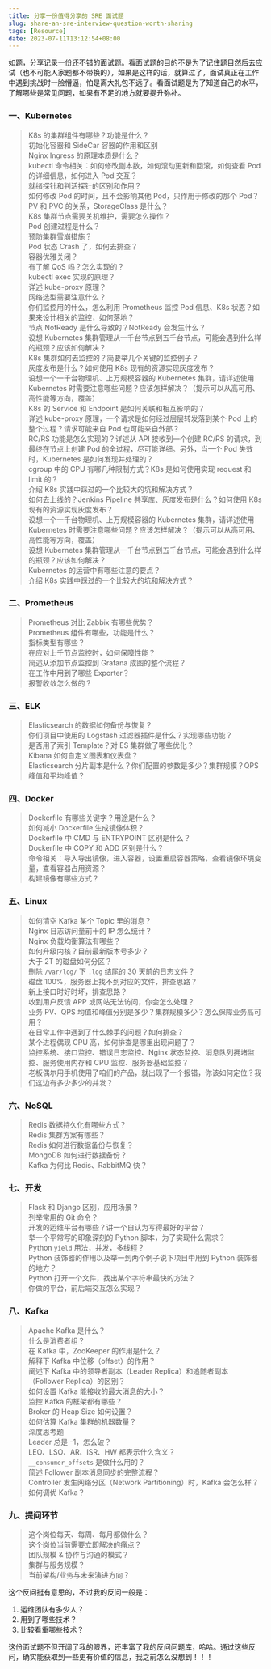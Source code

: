 ```yaml
---
title: 分享一份值得分享的 SRE 面试题
slug: share-an-sre-interview-question-worth-sharing
tags: [Resource]
date: 2023-07-11T13:12:54+08:00
---
```


如题，分享记录一份还不错的面试题。看面试题的目的不是为了记住题目然后去应试（也不可能人家题都不带换的），如果是这样的话，就算过了，面试真正在工作中遇到挑战时一脸懵逼，怕是离大礼包不远了。看面试题是为了知道自己的水平，了解哪些是常见问题，如果有不足的地方就要提升弥补。<!--more-->

### 一、Kubernetes

> K8s 的集群组件有哪些？功能是什么？  
> 初始化容器和 SideCar 容器的作用和区别  
> Nginx Ingress 的原理本质是什么？  
> kubectl 命令相关：如何修改副本数，如何滚动更新和回滚，如何查看 Pod 的详细信息，如何进入 Pod 交互？  
> 就绪探针和判活探针的区别和作用？  
> 如何修改 Pod 的时间，且不会影响其他 Pod，只作用于修改的那个 Pod？  
> PV 和 PVC 的关系，StorageClass 是什么？  
> K8s 集群节点需要关机维护，需要怎么操作？  
> Pod 创建过程是什么？  
> 预防集群雪崩措施？  
> Pod 状态 Crash 了，如何去排查？  
> 容器优雅关闭？  
> 有了解 QoS 吗？怎么实现的？  
> kubectl exec 实现的原理？  
> 详述 kube-proxy 原理？  
> 网络选型需要注意什么？  
> 你们监控用的什么，怎么利用 Prometheus 监控 Pod 信息、K8s 状态？如果来设计相关的监控，如何落地？  
> 节点 NotReady 是什么导致的？NotReady 会发生什么？  
> 设想 Kubernetes 集群管理从一千台节点到五千台节点，可能会遇到什么样的瓶颈？应该如何解决？  
> K8s 集群如何去监控的？简要举几个关键的监控例子？  
> 灰度发布是什么？如何使用 K8s 现有的资源实现灰度发布？  
> 设想一个一千台物理机、上万规模容器的 Kubernetes 集群，请详述使用 Kubernetes 时需要注意哪些问题？应该怎样解决？（提示可以从高可用、高性能等方向，覆盖）  
> K8s 的 Service 和 Endpoint 是如何关联和相互影响的？  
> 详述 kube-proxy 原理，一个请求是如何经过层层转发落到某个 Pod 上的整个过程？请求可能来自 Pod 也可能来自外部？  
> RC/RS 功能是怎么实现的？详述从 API 接收到一个创建 RC/RS 的请求，到最终在节点上创建 Pod 的全过程，尽可能详细。另外，当一个 Pod 失效时，Kubernetes 是如何发现并处理的？  
> cgroup 中的 CPU 有哪几种限制方式？K8s 是如何使用实现 request 和 limit 的？  
> 介绍 K8s 实践中踩过的一个比较大的坑和解决方式？  
> 如何去上线的？Jenkins Pipeline 共享库、灰度发布是什么？如何使用 K8s 现有的资源实现灰度发布？  
> 设想一个一千台物理机、上万规模容器的 Kubernetes 集群，请详述使用 Kubernetes 时需要注意哪些问题？应该怎样解决？（提示可以从高可用、高性能等方向，覆盖）  
> 设想 Kubernetes 集群管理从一千台节点到五千台节点，可能会遇到什么样的瓶颈？应该如何解决？  
> Kubernetes 的运营中有哪些注意的要点？  
> 介绍 K8s 实践中踩过的一个比较大的坑和解决方式？

### 二、Prometheus

> Prometheus 对比 Zabbix 有哪些优势？  
> Prometheus 组件有哪些，功能是什么？  
> 指标类型有哪些？  
> 在应对上千节点监控时，如何保障性能？  
> 简述从添加节点监控到 Grafana 成图的整个流程？  
> 在工作中用到了哪些 Exporter？  
> 报警收敛怎么做的？

### 三、ELK

> Elasticsearch 的数据如何备份与恢复？  
> 你们项目中使用的 Logstash 过滤器插件是什么？实现哪些功能？  
> 是否用了索引 Template？对 ES 集群做了哪些优化？  
> Kibana 如何自定义图表和仪表盘？  
> Elasticsearch 分片副本是什么？你们配置的参数是多少？集群规模？QPS 峰值和平均峰值？

### 四、Docker

> Dockerfile 有哪些关键字？用途是什么？  
> 如何减小 Dockerfile 生成镜像体积？  
> Dockerfile 中 CMD 与 ENTRYPOINT 区别是什么？  
> Dockerfile 中 COPY 和 ADD 区别是什么？  
> 命令相关：导入导出镜像，进入容器，设置重启容器策略，查看镜像环境变量，查看容器占用资源？  
> 构建镜像有哪些方式？

### 五、Linux

> 如何清空 Kafka 某个 Topic 里的消息？  
> Nginx 日志访问量前十的 IP 怎么统计？  
> Nginx 负载均衡算法有哪些？  
> 如何升级内核？目前最新版本号多少？  
> 大于 2T 的磁盘如何分区？  
> 删除 `/var/log/` 下 `.log` 结尾的 30 天前的日志文件？  
> 磁盘 100%，服务器上找不到对应的文件，排查思路？  
> 新上接口时好时坏，排查思路？  
> 收到用户反馈 APP 或网站无法访问，你会怎么处理？  
> 业务 PV、QPS 均值和峰值分别是多少？集群规模多少？怎么保障业务高可用？  
> 在日常工作中遇到了什么棘手的问题？如何排查？  
> 某个进程偶现 CPU 高，如何排查是哪里出现问题了？  
> 监控系统、接口监控、错误日志监控、Nginx 状态监控、消息队列拥堵监控、服务使用内存和 CPU 监控、服务器基础监控？  
> 老板偶尔用手机使用了咱们的产品，就出现了一个报错，你该如何定位？我们这边有多少多少的并发？

### 六、NoSQL

> Redis 数据持久化有哪些方式？  
> Redis 集群方案有哪些？  
> Redis 如何进行数据备份与恢复？  
> MongoDB 如何进行数据备份？  
> Kafka 为何比 Redis、RabbitMQ 快？

### 七、开发

> Flask 和 Django 区别，应用场景？  
> 列举常用的 Git 命令？  
> 开发的运维平台有哪些？讲一个自认为写得最好的平台？  
> 举一个平常写的印象深刻的 Python 脚本，为了实现什么需求？  
> Python `yield` 用法，并发，多线程？  
> Python 装饰器的作用以及举一到两个例子说下项目中用到 Python 装饰器的地方？  
> Python 打开一个文件，找出某个字符串最快的方法？  
> 你做的平台，前后端交互怎么实现？

### 八、Kafka

> Apache Kafka 是什么？  
> 什么是消费者组？  
> 在 Kafka 中，ZooKeeper 的作用是什么？  
> 解释下 Kafka 中位移（offset）的作用？  
> 阐述下 Kafka 中的领导者副本（Leader Replica）和追随者副本（Follower Replica）的区别？  
> 如何设置 Kafka 能接收的最大消息的大小？  
> 监控 Kafka 的框架都有哪些？  
> Broker 的 Heap Size 如何设置？  
> 如何估算 Kafka 集群的机器数量？  
> 深度思考题  
> Leader 总是 -1，怎么破？  
> LEO、LSO、AR、ISR、HW 都表示什么含义？  
> `__consumer_offsets` 是做什么用的？  
> 简述 Follower 副本消息同步的完整流程？  
> Controller 发生网络分区（Network Partitioning）时，Kafka 会怎么样？  
> 如何调优 Kafka？

### 九、提问环节

> 这个岗位每天、每周、每月都做什么？  
> 这个岗位当前需要立即解决的痛点？  
> 团队规模 & 协作与沟通的模式？  
> 集群与服务规模？  
> 当前架构/业务与未来演进方向？

这个反问挺有意思的，不过我的反问一般是：

1. 运维团队有多少人？  
2. 用到了哪些技术？  
3. 比较看重哪些技术？

这份面试题不但开阔了我的眼界，还丰富了我的反问问题库，哈哈。通过这些反问，确实能获取到一些更有价值的信息，我之前怎么没想到！！！